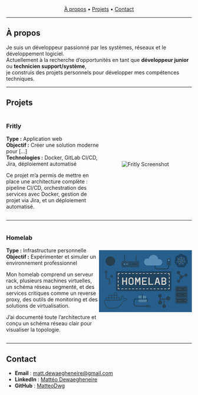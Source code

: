 <!-- Navbar -->
<p align="center">
  <a href="#a-propos">À propos</a> •
  <a href="#projets">Projets</a> •
  <a href="#contact">Contact</a>
</p>

---

## À propos
Je suis un développeur passionné par les systèmes, réseaux et le développement logiciel.  
Actuellement à la recherche d’opportunités en tant que **développeur junior** ou **technicien support/système**,  
je construis des projets personnels pour développer mes compétences techniques.

---

## Projets

<!-- Projet 1 -->
<div style="display: flex; align-items: center;">
  <div style="flex: 1;">
    <h3>Fritly</h3>
    <p>
      <strong>Type :</strong> Application web <br>
      <strong>Objectif :</strong> Créer une solution moderne pour [...] <br>
      <strong>Technologies :</strong> Docker, GitLab CI/CD, Jira, déploiement automatisé
    </p>
    <p>
      Ce projet m’a permis de mettre en place une architecture complète :
      pipeline CI/CD, orchestration des services avec Docker,
      gestion de projet via Jira, et un déploiement automatisé.
    </p>
  </div>
  <div style="flex: 1; text-align: center;">
    <img src="images/fritly.png" alt="Fritly Screenshot" width="300">
  </div>
</div>

---

<!-- Projet 2 -->
<div style="display: flex; align-items: center;">
  <div style="flex: 1;">
    <h3>Homelab</h3>
    <p>
      <strong>Type :</strong> Infrastructure personnelle <br>
      <strong>Objectif :</strong> Expérimenter et simuler un environnement professionnel
    </p>
    <p>
      Mon homelab comprend un serveur rack, plusieurs machines virtuelles, 
      un schéma réseau segmenté, et des services critiques comme un reverse proxy,
      des outils de monitoring et des solutions de virtualisation.
    </p>
    <p>
      J’ai documenté toute l’architecture et conçu un schéma réseau clair pour visualiser la topologie.
    </p>
  </div>
  <div style="flex: 1; text-align: center;">
    <img src="images/homelab.png" alt="Homelab Network Diagram" width="300">
  </div>
</div>

---

## Contact
- **Email** : matt.dewaegheneire@gmail.com
- **LinkedIn** : [Mattéo Dewaegheneire](https://www.linkedin.com/in/matt%C3%A9o-dewaegheneire-9a541629a/)  
- **GitHub** : [MatteoDwg](https://github.com/MatteoDwg)
